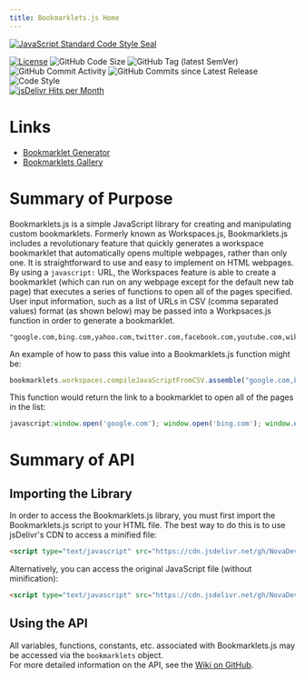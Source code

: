 ```yaml
---
title: Bookmarklets.js Home
---
```

[![JavaScript Standard Code Style Seal](https://cdn.rawgit.com/standard/standard/master/badge.svg "JS Standard Code Style may not be enforced between releases or during pre-releases.")](https://standardjs.com/)  

[![License](https://img.shields.io/github/license/NovaDevelopment/bookmarklets.js.svg?style=for-the-badge "All open-source projects derived from this repository must follow the conditions laid out in this license.")](https://github.com/NovaDevelopment/bookmarklets.js/blob/master/LICENSE)
![GitHub Code Size](https://img.shields.io/github/languages/code-size/NovaDevelopment/workspaces.js.svg?style=for-the-badge&logo=github)
![GitHub Tag (latest SemVer)](https://img.shields.io/github/tag/NovaDevelopment/bookmarklets.js.svg?label=latest%20version&style=for-the-badge&logo=github)
![GitHub Commit Activity](https://img.shields.io/github/commit-activity/m/NovaDevelopment/bookmarklets.js.svg?style=for-the-badge&logo=github)
![GitHub Commits since Latest Release](https://img.shields.io/github/commits-since/NovaDevelopment/bookmarklets.js/latest.svg?style=for-the-badge&logo=github)
![Code Style](https://img.shields.io/badge/code%20style-JavaScript%20Standard%20Code%20Style-9cf.svg?style=for-the-badge&logo=JavaScript "JS Standard Code Style may not be enforced between releases.")  
[![jsDelivr Hits per Month](https://data.jsdelivr.com/v1/package/gh/NovaDevelopment/bookmarklets.js/badge?style=square "Hits on the jsDelivr content delivery network, which is the officially supported method for integrating bookmarklets.js.")](https://www.jsdelivr.com/package/gh/NovaDevelopment/bookmarklets.js)
# Links
- [Bookmarklet Generator](/Tools/BookmarkletGenerator)
- [Bookmarklets Gallery](/Tools/BookmarkletsGallery)

# Summary of Purpose
Bookmarklets.js is a simple JavaScript library for creating and manipulating custom bookmarklets. Formerly known as Workspaces.js, Bookmarklets.js includes a revolutionary feature that quickly generates a workspace bookmarklet that automatically opens multiple webpages, rather than only one. It is straightforward to use and easy to implement on HTML webpages.  
By using a `javascript:` URL, the Workspaces feature is able to create a bookmarklet (which can run on any webpage except for the default new tab page) that executes a series of functions to open all of the pages specified. User input information, such as a list of URLs in CSV (comma separated values) format (as shown below) may be passed into a Workpsaces.js function in order to generate a bookmarklet.
```text
"google.com,bing.com,yahoo.com,twitter.com,facebook.com,youtube.com,wikipedia.org"
```
An example of how to pass this value into a Bookmarklets.js function might be:
```javascript
bookmarklets.workspaces.compileJavaScriptFromCSV.assemble("google.com,bing.com,yahoo.com,twitter.com,facebook.com,youtube.com,wikipedia.org");
```
This function would return the link to a bookmarklet to open all of the pages in the list:
```javascript
javascript:window.open('google.com'); window.open('bing.com'); window.open('yahoo.com'); window.open('twitter.com'); window.open('facebook.com'); window.open('youtube.com'); window.open('wikipedia.org');
```
# Summary of API
## Importing the Library
In order to access the Bookmarklets.js library, you must first import the Bookmarklets.js script to your HTML file. The best way to do this is to use jsDelivr's CDN to access a minified file:
```html
<script type="text/javascript" src="https://cdn.jsdelivr.net/gh/NovaDevelopment/bookmarklets.js@[Insert Bookmakrlets.js Version Here]/Scripts/bookmarklets.min.js"></script>
```
Alternatively, you can access the original JavaScript file (without minification):
```html
<script type="text/javascript" src="https://cdn.jsdelivr.net/gh/NovaDevelopment/bookmarklets.js@[Insert Bookmakrlets.js Version Here]/Scripts/bookmarklets.js"></script>
```
## Using the API
All variables, functions, constants, etc. associated with Bookmarklets.js may be accessed via the `bookmarklets` object.  
For more detailed information on the API, see the [Wiki on GitHub](https://github.com/NovaDevelopment/bookmarklets.js/wiki).